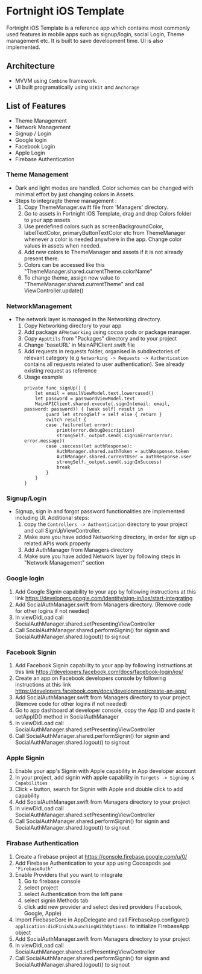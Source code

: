 # Fortnight iOS Template

Fortnight iOS Template is a reference app which contains most commonly used features in mobile apps such as signup/login, social Login, Theme management etc. It is built to save development time. UI is also implemented.
 
## Architecture
 - MVVM using `Combine` framework.
 - UI built programatically using `UIKit` and `Anchorage`
## List of Features
 - Theme Management
 - Network Management
 - Signup / Login
 - Google login
 - Facebook Login
 - Apple Login
 - Firebase Authentication
 
 
### Theme Management
- Dark and light modes are handled. Color schemes can be changed with minimal effort by just changing colors in Assets. 
- Steps to integragte theme management :
    1. Copy ThemeManager.swift file from 'Managers' directory. 
    2. Go to assets in Fortnight iOS Template, drag and drop Colors folder to your app assets
    3. Use predefined colors such as screenBackgroundColor, labelTextColor, primaryButtonTextColor etc from ThemeManager whenever a color is needed anywhere in the app. Change color values in assets when needed.
    4. Add new colors to ThemeManager and assets if it is not already present there.
    5. Colors can be accessed like this "ThemeManager.shared.currentTheme.colorName"
    6. To change theme, assign new value to "ThemeManager.shared.currentTheme" and call ViewController.update()
### NetworkManagement
 - The network layer is managed in the Networking directory. 
    1. Copy Networking directory to your app
    2. Add package `AFNetworking` using cocoa pods or package manager.
    3. Copy `AppUtils` from  "Packages" directory and to your project
    4. Change 'baseURL' in MainAPIClient.swift file
    5. Add requests in requests folder, organised in subdirectories of relevant category (e.g `Networking -> Requests -> Authentication` contains all requests related to user authentication). See already existing request as reference
    6. Usage example
        ```
        private func signUp() {
            let email = emailViewModel.text.lowercased()
            let password = passwordViewModel.text
            MainAPIClient.shared.execute(.signIn(email: email, password: password)) { [weak self] result in
                guard let strongSelf = self else { return }
                switch result {
                case .failure(let error):
                    print(error.debugDescription)
                    strongSelf._output.send(.signinError(error: error.message))
                case .success(let authResponse):
                    AuthManager.shared.authToken = authResponse.token
                    AuthManager.shared.currentUser = authResponse.user
                    strongSelf._output.send(.signInSuccess)
                    break
                }
            }
        }
        ```

### Signup/Login
 - Signup, sign in and forgot password functionalities are implemented including UI. 
Additional steps:
    1. copy the `Controllers -> Authentication` directory to your project and call SignUpViewController. 
    2. Make sure you have added Networking directory, in order for sign up related APIs work properly
    3. Add AuthManager from Managers directory
    4. Make sure you have added Network layer by following steps in "Network Management" section
 
### Google login
 1. Add Google Signin capability to your app by following instructions at this link https://developers.google.com/identity/sign-in/ios/start-integrating
 2. Add SocialAuthManager.swift from Managers directory. (Remove code for other logins if not needed)
 3. In viewDidLoad call SocialAuthManager.shared.setPresentingViewController
 4. Call SocialAuthManager.shared.performSignin() for signin and SocialAuthManager.shared.logout() to signout
 
### Facebook Signin
  1. Add Facebook Signin capability to your app by following instructions at this link https://developers.facebook.com/docs/facebook-login/ios/
  2. Create an app on Facebook developers console by following instructions at this link https://developers.facebook.com/docs/development/create-an-app/
  3.  Add SocialAuthManager.swift from Managers directory to your project. (Remove code for other logins if not needed)
  4. Go to app dashboard at developer console, copy the App ID and paste it setAppID() method in SocialAuthManager
  5. In viewDidLoad call SocialAuthManager.shared.setPresentingViewController
  6. Call SocialAuthManager.shared.performSignin() for signin and SocialAuthManager.shared.logout() to signout
  
### Apple Signin
  1. Enable your app's Signin with Apple capability in App developer account
  2. In your project, add signin with apple capability in `Targets -> Signing & Capabilities`
  3. Click + button, search for Signin with Apple and double click to add capability
  4. Add SocialAuthManager.swift from Managers directory to your project
  5. In viewDidLoad call SocialAuthManager.shared.setPresentingViewController
  6. Call SocialAuthManager.shared.performSignin() for signin and SocialAuthManager.shared.logout() to signout

### Firabase Authentication
1. Create a firebase project at https://console.firebase.google.com/u/0/
2. Add Firebase Authentication to your app using Cocoapods `pod 'FirebaseAuth'`
3. Enable Providers that you want to integrate 
    1. Go to firebase console
    2. select project
    3. select Authentication from the left pane
    4. select signin Methods tab
    5. click add new provider and select desired providers (Facebook, Google, Apple)
3. Import FirebaseCore in AppDelegate and call FirebaseApp.configure() `application:didFinishLaunchingWithOptions:` to initialize FirebaseApp object
4. Add SocialAuthManager.swift from Managers directory to your project
  5. In viewDidLoad call SocialAuthManager.shared.setPresentingViewController
  6. Call SocialAuthManager.shared.performSignin() for signin and SocialAuthManager.shared.logout() to signout
